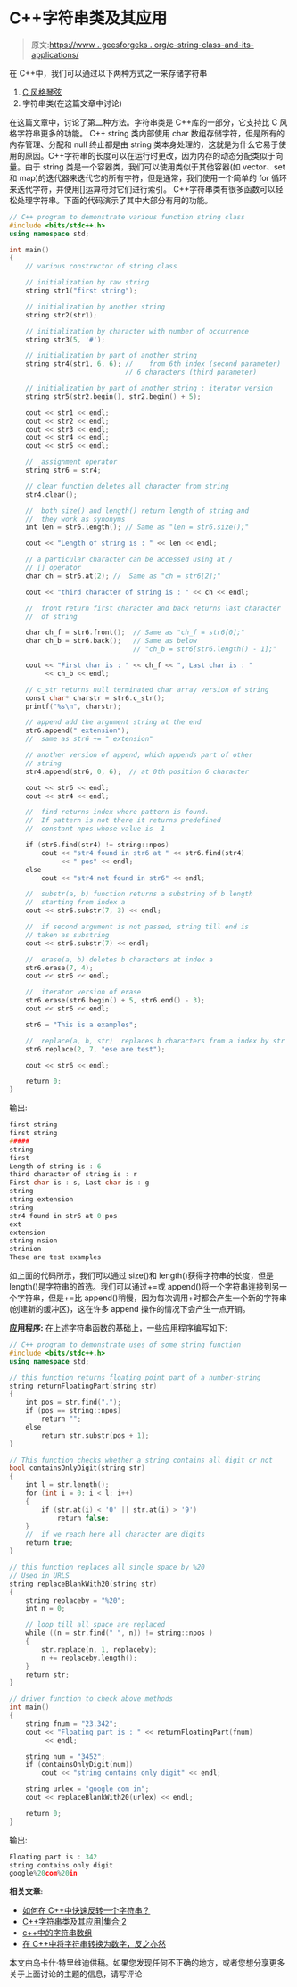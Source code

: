 # C++字符串类及其应用

> 原文:[https://www . geesforgeks . org/c-string-class-and-its-applications/](https://www.geeksforgeeks.org/c-string-class-and-its-applications/)

在 C++中，我们可以通过以下两种方式之一来存储字符串

1.  [C 风格琴弦](https://www.geeksforgeeks.org/storage-for-strings-in-c/)
2.  字符串类(在这篇文章中讨论)

在这篇文章中，讨论了第二种方法。字符串类是 C++库的一部分，它支持比 C 风格字符串更多的功能。
C++ string 类内部使用 char 数组存储字符，但是所有的内存管理、分配和 null 终止都是由 string 类本身处理的，这就是为什么它易于使用的原因。C++字符串的长度可以在运行时更改，因为内存的动态分配类似于向量。由于 string 类是一个容器类，我们可以使用类似于其他容器(如 vector、set 和 map)的迭代器来迭代它的所有字符，但是通常，我们使用一个简单的 for 循环来迭代字符，并使用[]运算符对它们进行索引。
C++字符串类有很多函数可以轻松处理字符串。下面的代码演示了其中大部分有用的功能。

```cpp
// C++ program to demonstrate various function string class
#include <bits/stdc++.h>
using namespace std;

int main()
{
    // various constructor of string class

    // initialization by raw string
    string str1("first string");

    // initialization by another string
    string str2(str1);

    // initialization by character with number of occurrence
    string str3(5, '#');

    // initialization by part of another string
    string str4(str1, 6, 6); //    from 6th index (second parameter)
                             // 6 characters (third parameter)

    // initialization by part of another string : iterator version
    string str5(str2.begin(), str2.begin() + 5);

    cout << str1 << endl;
    cout << str2 << endl;
    cout << str3 << endl;
    cout << str4 << endl;
    cout << str5 << endl;

    //  assignment operator
    string str6 = str4;

    // clear function deletes all character from string
    str4.clear();

    //  both size() and length() return length of string and
    //  they work as synonyms
    int len = str6.length(); // Same as "len = str6.size();"

    cout << "Length of string is : " << len << endl;

    // a particular character can be accessed using at /
    // [] operator
    char ch = str6.at(2); //  Same as "ch = str6[2];"

    cout << "third character of string is : " << ch << endl;

    //  front return first character and back returns last character
    //  of string

    char ch_f = str6.front();  // Same as "ch_f = str6[0];"
    char ch_b = str6.back();   // Same as below
                               // "ch_b = str6[str6.length() - 1];"

    cout << "First char is : " << ch_f << ", Last char is : "
         << ch_b << endl;

    // c_str returns null terminated char array version of string
    const char* charstr = str6.c_str();
    printf("%s\n", charstr);

    // append add the argument string at the end
    str6.append(" extension");
    //  same as str6 += " extension"

    // another version of append, which appends part of other
    // string
    str4.append(str6, 0, 6);  // at 0th position 6 character

    cout << str6 << endl;
    cout << str4 << endl;

    //  find returns index where pattern is found.
    //  If pattern is not there it returns predefined
    //  constant npos whose value is -1

    if (str6.find(str4) != string::npos)
        cout << "str4 found in str6 at " << str6.find(str4)
             << " pos" << endl;
    else
        cout << "str4 not found in str6" << endl;

    //  substr(a, b) function returns a substring of b length
    //  starting from index a
    cout << str6.substr(7, 3) << endl;

    //  if second argument is not passed, string till end is
    // taken as substring
    cout << str6.substr(7) << endl;

    //  erase(a, b) deletes b characters at index a
    str6.erase(7, 4);
    cout << str6 << endl;

    //  iterator version of erase
    str6.erase(str6.begin() + 5, str6.end() - 3);
    cout << str6 << endl;

    str6 = "This is a examples";

    //  replace(a, b, str)  replaces b characters from a index by str
    str6.replace(2, 7, "ese are test");

    cout << str6 << endl;

    return 0;
}
```

输出:

```cpp
first string
first string
#####
string
first
Length of string is : 6
third character of string is : r
First char is : s, Last char is : g
string
string extension
string
str4 found in str6 at 0 pos
ext
extension
string nsion
strinion
These are test examples
```

如上面的代码所示，我们可以通过 size()和 length()获得字符串的长度，但是 length()是字符串的首选。我们可以通过+=或 append()将一个字符串连接到另一个字符串，但是+=比 append()稍慢，因为每次调用+时都会产生一个新的字符串(创建新的缓冲区)，这在许多 append 操作的情况下会产生一点开销。

**应用程序:**
在上述字符串函数的基础上，一些应用程序编写如下:

```cpp
// C++ program to demonstrate uses of some string function
#include <bits/stdc++.h>
using namespace std;

// this function returns floating point part of a number-string
string returnFloatingPart(string str)
{
    int pos = str.find(".");
    if (pos == string::npos)
        return "";
    else
        return str.substr(pos + 1);
}

// This function checks whether a string contains all digit or not
bool containsOnlyDigit(string str)
{
    int l = str.length();
    for (int i = 0; i < l; i++)
    {
        if (str.at(i) < '0' || str.at(i) > '9')
            return false;
    }
    //  if we reach here all character are digits
    return true;
}

// this function replaces all single space by %20
// Used in URLS
string replaceBlankWith20(string str)
{
    string replaceby = "%20";
    int n = 0;

    // loop till all space are replaced
    while ((n = str.find(" ", n)) != string::npos )
    {
        str.replace(n, 1, replaceby);
        n += replaceby.length();
    }
    return str;
}

// driver function to check above methods
int main()
{
    string fnum = "23.342";
    cout << "Floating part is : " << returnFloatingPart(fnum) 
         << endl;

    string num = "3452";
    if (containsOnlyDigit(num))
        cout << "string contains only digit" << endl;

    string urlex = "google com in";
    cout << replaceBlankWith20(urlex) << endl;

    return 0;      
}
```

输出:

```cpp
Floating part is : 342
string contains only digit
google%20com%20in
```

**相关文章**:

*   [如何在 C++中快速反转一个字符串？](https://www.geeksforgeeks.org/quickly-reverse-string-c/)
*   [C++字符串类及其应用|集合 2](https://www.geeksforgeeks.org/c-string-class-applications-set-2/)
*   [c++中的字符串数组](https://www.geeksforgeeks.org/array-strings-c-3-different-ways-create/)
*   [在 C++中将字符串转换为数字，反之亦然](https://www.geeksforgeeks.org/converting-string-to-number-and-vice-versa-in-c/)

本文由乌卡什·特里维迪供稿。如果您发现任何不正确的地方，或者您想分享更多关于上面讨论的主题的信息，请写评论